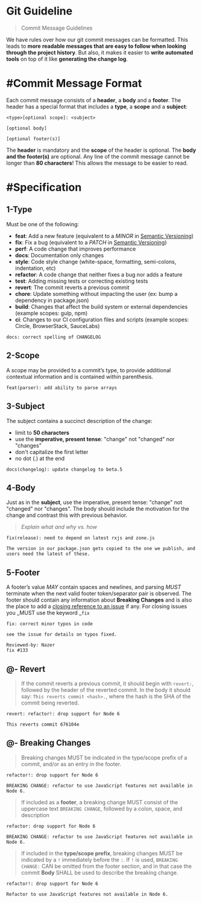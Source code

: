 # Git Guideline

> Commit Message Guidelines

We have rules over how our git commit messages can be formatted. This leads to **more**
**readable messages **that are easy to follow when looking through the** project history**.  But also,
it makes it easier to **write automated tools** on top of it like **generating the change log**.
# #Commit Message Format

Each commit message consists of a **header**, a **body** and a **footer**.  The header has a special
format that includes a **type**, a **scope** and a **subject**:

```none
<type>[optional scope]: <subject>

[optional body]

[optional footer(s)]

```

The **header** is mandatory and the **scope** of the header is optional.
The **body **and the** footer(s)** are optional.
Any line of the commit message cannot be longer than **80 characters**! This allows the message to be easier to read.
# #Specification


## 1-Type

Must be one of the following:
* **feat**: Add a new feature (equivalent to a _MINOR_ in [Semantic Versioning](https://semver.org/))
* **fix**: Fix a bug (equivalent to a _PATCH_ in [Semantic Versioning](https://semver.org/))
* **perf**: A code change that improves performance
* **docs**: Documentation only changes
* **style**:  Code style change (white-space, formatting, semi-colons, indentation, etc)
* **refactor**: A code change that neither fixes a bug nor adds a feature
* **test**: Adding missing tests or correcting existing tests
* **revert**: The commit reverts a previous commit
* **chore**: Update something without impacting the user (ex: bump a dependency in package.json)
* **build**: Changes that affect the build system or external dependencies (example scopes: gulp, npm)
* **ci**: Changes to our CI configuration files and scripts (example scopes: Circle, BrowserStack, SauceLabs)


```
docs: correct spelling of CHANGELOG

```


## 2-Scope

A scope may be provided to a commit’s type, to provide additional contextual information and is contained within parenthesis.

```
feat(parser): add ability to parse arrays

```


## 3-Subject

The subject contains a succinct description of the change:
* limit to **50 characters**
* use the **imperative, present tense**: "change" not "changed" nor "changes"
* don't capitalize the first letter
* no dot (.) at the end


```
docs(changelog): update changelog to beta.5

```


## 4-Body

Just as in the **subject**, use the imperative, present tense: "change" not "changed" nor "changes".
The body should include the motivation for the change and contrast this with previous behavior.
> _Explain what and why vs. how_

```
fix(release): need to depend on latest rxjs and zone.js

The version in our package.json gets copied to the one we publish, and users need the latest of these.

```


## 5-Footer

A footer’s value _MAY_ contain spaces and newlines, and parsing _MUST_ terminate when the next valid footer token/separator pair is observed.
The footer should contain any information about **Breaking Changes** and is also the place to add a [closing reference to an issue](https://help.github.com/articles/closing-issues-via-commit-messages/) if any. For closing issues you _MUST use the keyword _`fix`

```
fix: correct minor typos in code

see the issue for details on typos fixed.

Reviewed-by: Nazer
fix #133

```


## @- Revert

> If the commit reverts a previous commit, it should begin with `revert:`, followed by the header of the reverted commit. In the body it should say: `This reverts commit <hash>.`, where the hash is the SHA of the commit being reverted.

```
revert: refactor!: drop support for Node 6

This reverts commit 676104e

```


## @- Breaking Changes

> Breaking changes MUST be indicated in the type/scope prefix of a commit, and/or as an entry in the footer.

```
refactor!: drop support for Node 6

BREAKING CHANGE: refactor to use JavaScript features not available in Node 6.

```

> If included as a **footer**, a breaking change MUST consist of the uppercase text `BREAKING CHANGE`, followed by a colon, space, and description

```
refactor: drop support for Node 6

BREAKING CHANGE: refactor to use JavaScript features not available in Node 6.

```

> If included in the **type/scope prefix**, breaking changes MUST be indicated by a `!` immediately before the `:`. If `!` is used, `BREAKING CHANGE:` CAN be omitted from the footer section, and in that case the commit **Body** SHALL be used to describe the breaking change.

```
refactor!: drop support for Node 6

Refactor to use JavaScript features not available in Node 6.

```
